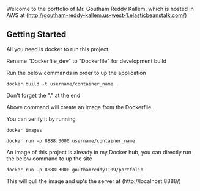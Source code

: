 Welcome to the portfolio of Mr. Goutham Reddy Kallem, which is hosted in AWS at (http://goutham-reddy-kallem.us-west-1.elasticbeanstalk.com/)


<!-- This is a [Next.js](https://nextjs.org/) project bootstrapped with [`create-next-app`](https://github.com/vercel/next.js/tree/canary/packages/create-next-app). -->

## Getting Started

All you need is docker to run this project.


Rename "Dockerfile_dev" to "Dockerfile" for development build

Run the below commands in order to up the application
```
docker build -t username/container_name .

```

Don't forget the "." at the end

Above command will create an image from the Dockerfile.

You can verify it by running
```
docker images
```

```
docker run -p 8888:3000 username/container_name
```



An image of this project is already in my Docker hub, you can directly run the below command to up the site

```
docker run -p 8888:3000 gouthamreddy1109/portfolio
```

This will pull the image and up's the server at (http://localhost:8888/)